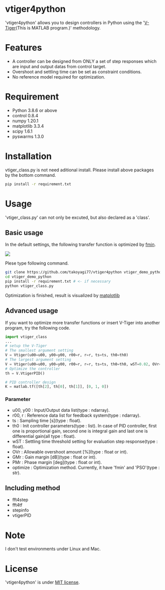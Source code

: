 # vtiger4python

'vtiger4python' allows you to design controllers in Python using the '[V-Tiger](https://github.com/kosaka3/vtiger_matlab)(This is MATLAB program.)' methodology.



# Features

* A controller can be designed from ONLY a set of step responses which are input and output datas from control target.
* Overshoot and settling time can be set as constraint conditions.
* No reference model required for optimization.

# Requirement

* Python 3.8.6 or above
* control 0.8.4
* numpy 1.20.1
* matplotlib 3.3.4
* scipy 1.6.1
* pyswarms 1.3.0

# Installation

vtiger_class.py is not need aditional install.
Please install above packages by the bottom command.

```bash
pip install -r requirement.txt
```

# Usage

'vtiger_class.py' can not only be excuted, but also declared as a 'class'.

## Basic usage

In the default settings, the following transfer function is optimized by [fmin](https://docs.scipy.org/doc/scipy/reference/generated/scipy.optimize.fmin.html).

<img src='https://latex.codecogs.com/png.latex?G\left(s\right)&space;=&space;{\frac{5}{0.01s^2&plus;0.2s&plus;10}}' />

Plese type following command.


```bash
git clone https://github.com/takoyagi77/vtiger4python vtiger_demo_python
cd vtiger_demo_python
pip install -r requirement.txt # <- if necessary
python vtiger_class.py
```

Optimization is finished, result is visualized by [matplotlib](https://matplotlib.org)


## Advanced usage

If you want to optimize more transfer functions or insert V-Tiger into another program, try the following code.

```python
import vtiger_class
...
# setup the V-Tiger
# The smallest argument setting
V = Vtiger(u00=u00, y00=y00, r00=r, r=r, ts=ts, th0=th0)
# The largest argument setting
V = Vtiger(u00=u00, y00=y00, r00=r, r=r, ts=ts, th0=th0, wST=0.02, OVr=2, GMr=3, PMr=20, optimize='PSO')
# Optimize the controller
th = V.VtigerPID()

# PID controller design
K = matlab.tf([th[2], th[0], th[1]], [0, 1, 0])
```

### Parameter

* u00, y00 : Input/Output data list(type : ndarray).
* r00, r   : Reference data list for feedback system(type : ndarray).
* ts       : Sampling time \[s\](type : float).
* th0      : Init controller parameters(type : list). In case of PID controller, first one is proportional gain, second one is integral gain and last one is differential gain(all type : float).
* wST      : Settling time threshold setting for evaluation step response(type : float).
* OVr      : Allowable overshoot amount \[%\](type : float or int).
* GMr      : Gain margin \[dB\](type : float or int).
* PMr      : Phase margin \[deg\](type : float or int).
* optimize : Optimization method. Currently, it have 'fmin' and 'PSO'(type : str).


## Including method

* fft4step
* fft4tf
* stepinfo
* vtigerPID

# Note

I don't test environments under Linux and Mac.

# License

'vtiger4python' is under [MIT license](https://en.wikipedia.org/wiki/MIT_License).